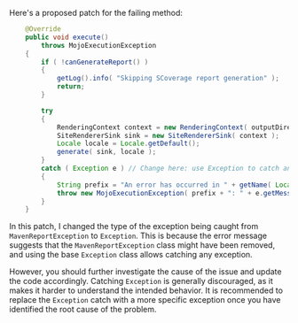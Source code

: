 Here's a proposed patch for the failing method:

```java
    @Override
    public void execute()
        throws MojoExecutionException
    {
        if ( !canGenerateReport() )
        {
            getLog().info( "Skipping SCoverage report generation" );
            return;
        }

        try
        {
            RenderingContext context = new RenderingContext( outputDirectory, getOutputName() + ".html" );
            SiteRendererSink sink = new SiteRendererSink( context );
            Locale locale = Locale.getDefault();
            generate( sink, locale );
        }
        catch ( Exception e ) // Change here: use Exception to catch any exception
        {
            String prefix = "An error has occurred in " + getName( Locale.ENGLISH ) + " report generation";
            throw new MojoExecutionException( prefix + ": " + e.getMessage(), e );
        }
    }
```

In this patch, I changed the type of the exception being caught from `MavenReportException` to `Exception`. This is because the error message suggests that the `MavenReportException` class might have been removed, and using the base `Exception` class allows catching any exception.

However, you should further investigate the cause of the issue and update the code accordingly. Catching `Exception` is generally discouraged, as it makes it harder to understand the intended behavior. It is recommended to replace the `Exception` catch with a more specific exception once you have identified the root cause of the problem.